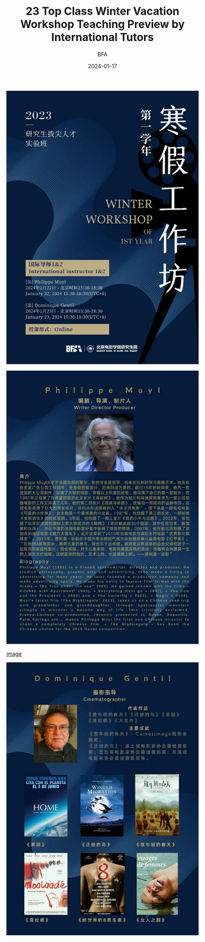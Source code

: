 ﻿---
layout: post
read_time: true
show_date: true
title: "23 Top Class Winter Vacation Workshop Teaching Preview by International Tutors"
date: 2024-01-17
img: posts/20240117/p1.jpg
tags: [BFA]
category: Article
author: BFA
description: "23 Top Class Winter Vacation Workshop Teaching Preview by International Tutors"
---
![image](./assets/img/posts/20240117/p1.jpg)

![image](./assets/img/posts/20240117/p2.jpg)

[image](./assets/img/posts/20240117/p3.jpg)

![image](./assets/img/posts/20240117/p4.jpg)
